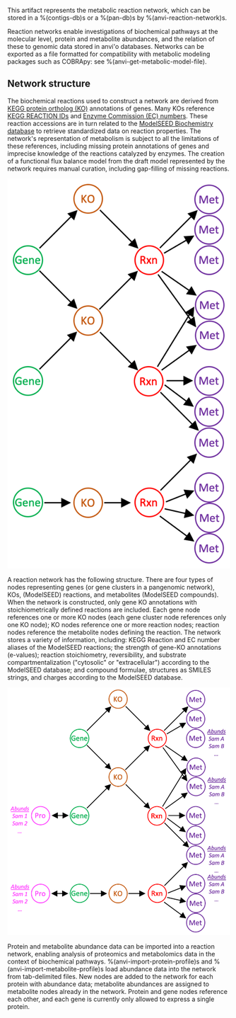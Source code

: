 This artifact represents the metabolic reaction network, which can be stored in a %(contigs-db)s or a %(pan-db)s by %(anvi-reaction-network)s.

Reaction networks enable investigations of biochemical pathways at the molecular level, protein and metabolite abundances, and the relation of these to genomic data stored in anvi'o databases. Networks can be exported as a file formatted for compatibility with metabolic modeling packages such as COBRApy: see %(anvi-get-metabolic-model-file).

## Network structure

The biochemical reactions used to construct a network are derived from [KEGG protein ortholog (KO)](https://www.genome.jp/kegg/ko.html) annotations of genes. Many KOs reference [KEGG REACTION IDs](https://www.genome.jp/kegg/reaction/) and [Enzyme Commission (EC) numbers](https://www.enzyme-database.org/class.php). These reaction accessions are in turn related to the [ModelSEED Biochemistry database](https://github.com/ModelSEED/ModelSEEDDatabase) to retrieve standardized data on reaction properties. The network's representation of metabolism is subject to all the limitations of these references, including missing protein annotations of genes and imprecise knowledge of the reactions catalyzed by enzymes. The creation of a functional flux balance model from the draft model represented by the network requires manual curation, including gap-filling of missing reactions.

![The basic structure of a reaction network](../images/png/network_basic.png)

A reaction network has the following structure. There are four types of nodes representing genes (or gene clusters in a pangenomic network), KOs, (ModelSEED) reactions, and metabolites (ModelSEED compounds). When the network is constructed, only gene KO annotations with stoichiometrically defined reactions are included. Each gene node references one or more KO nodes (each gene cluster node references only one KO node); KO nodes reference one or more reaction nodes; reaction nodes reference the metabolite nodes defining the reaction. The network stores a variety of information, including: KEGG Reaction and EC number aliases of the ModelSEED reactions; the strength of gene-KO annotations (e-values); reaction stoichiometry, reversibility, and substrate compartmentalization ("cytosolic" or "extracellular") according to the ModelSEED database; and compound formulae, structures as SMILES strings, and charges according to the ModelSEED database.

![The structure of a reaction network with imported protein and metabolite abundances](../images/png/network_abunds.png)

Protein and metabolite abundance data can be imported into a reaction network, enabling analysis of proteomics and metabolomics data in the context of biochemical pathways. %(anvi-import-protein-profile)s and %(anvi-import-metabolite-profile)s load abundance data into the network from tab-delimited files. New nodes are added to the network for each protein with abundance data; metabolite abundances are assigned to metabolite nodes already in the network. Protein and gene nodes reference each other, and each gene is currently only allowed to express a single protein.

